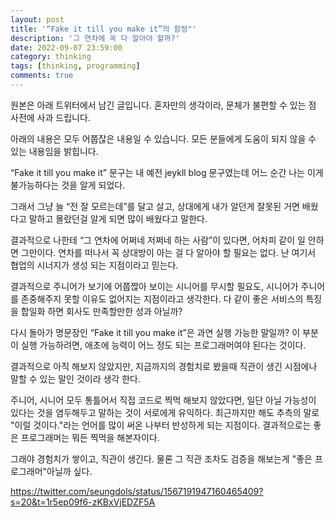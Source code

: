 ```yaml
---
layout: post
title: '“Fake it till you make it”의 함정"'
description: '그 연차에 꼭 다 알아야 할까?'
date: 2022-09-07 23:59:00
category: thinking 
tags: [thinking, programming]
comments: true
---
```


원본은 아래 트위터에서 남긴 글입니다. 혼자만의 생각이라, 문체가 불편할 수 있는 점 사전에 사과 드립니다.

아래의 내용은 모두 어쭙잖은 내용일 수 있습니다. 모든 분들에게 도움이 되지 않을 수 있는 내용임을 밝힙니다.

“Fake it till you make it”
문구는 내 예전 jeykll blog 문구였는데 어느 순간 나는 이게 불가능하다는 것을 알게 되었다.

그래서 그냥 늘 “전 잘 모르는데”를 달고 살고, 상대에게 내가 알던게 잘못된 거면 배웠다고 말하고 몰랐던걸 알게 되면 많이 배웠다고 말한다.

결과적으로 나한테 “그 연차에 어쩌네 저쩌네 하는 사람”이 있다면, 어차피 같이 일 안하면 그만이다. 연차를 떠나서 꼭 상대방이 아는 걸 다 알아야 할 필요는 없다. 난 여기서 협업의 시너지가 생성 되는 지점이라고 믿는다.

결과적으로 주니어가 보기에 어쭙짢아 보이는 시니어를 무시할 필요도, 시니어가 주니어를 존중해주지 못할 이유도 없어지는 지점이라고 생각한다. 다 같이 좋은 서비스의 특징을 합일화 하면 회사도 만족할만한 성과 아닐까?

다시 돌아가 명문장인 “Fake it till you make it”은 과연 실행 가능한 말일까?
이 부분이 실행 가능하려면, 애초에 능력이 어느 정도 되는 프로그래머여야 된다는 것이다.

결과적으로 아직 해보지 않았지만, 지금까지의 경험치로 봤을때 직관이 생긴 시점에나 말할 수 있는 말인 것이라 생각 한다.

주니어, 시니어 모두 통틀어서 직접 코드로 찍먹 해보지 않았다면, 일단 아닐 가능성이 있다는 것을 염두해두고 말하는 것이 서로에게 유익하다.
최근까지만 해도 추측의 말로 "이럴 것이다."라는 언어를 많이 써온 나부터 반성하게 되는 지점이다. 결과적으로는 좋은 프로그래머는 뭐든 찍먹을 해본자이다.

그래야 경험치가 쌓이고, 직관이 생긴다. 물론 그 직관 조차도 검증을 해보는게 "좋은 프로그래머"아닐까 싶다.

https://twitter.com/seungdols/status/1567191947160465409?s=20&t=1r5ep09f6-zKBxVjEDZF5A
